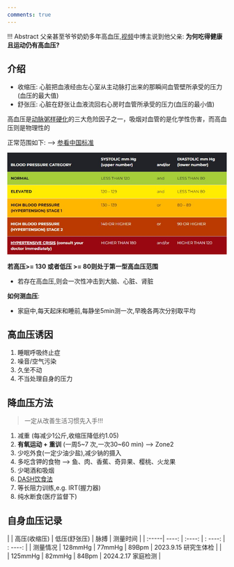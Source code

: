 ```yaml
---
comments: true
---
```


!!! Abstract 
    父亲甚至爷爷奶奶多年高血压,[视频](https://www.youtube.com/watch?v=qEFnaCOmu5E&ab_channel=%E5%BC%B5%E4%BF%AE%E4%BF%AE%E7%9A%84%E4%B8%8D%E6%AD%A3%E5%B8%B8%E4%BA%BA%E7%94%9FShosho%27sAbnormalLife)中博主说到他父亲: **为何吃得健康且运动仍有高血压?**

## 介绍

- 收缩压: 心脏把血液经由左心室从主动脉打出来的那瞬间血管壁所承受的压力(血压的最大值)
- 舒张压: 心脏在舒张让血液流回右心房时血管所承受的压力(血压的最小值)

高血压是[动脉粥样硬化](https://www.mayoclinic.org/zh-hans/diseases-conditions/arteriosclerosis-atherosclerosis/symptoms-causes/syc-20350569)的三大危险因子之一，吸烟对血管的是化学性伤害，而高血压则是物理性的

正常范围如下:  -->  [参看中国标准](https://www.bjhd.gov.cn/ztzx/2022/zwxmt/msgz/202211/t20221116_4563515_m.shtml#:~:text=%E6%88%91%E5%9B%BD%E9%AB%98%E8%A1%80%E5%8E%8B%E8%AF%8A%E6%96%AD%E6%A0%87%E5%87%86,%E5%88%B0%E5%A6%82%E4%BB%8A%E7%9A%84130%2F80mmHg%E3%80%82)

![](./assets/blood_pressure.jpg)

**若高压>= 130 或者低压 >= 80则处于第一型高血压范围**

- 若存在高血压,则会一次性冲击到大脑、心脏、肾脏

**如何测血压**:

- 家庭中,每天起床和睡前,每静坐5min测一次,早晚各两次分别取平均

## 高血压诱因

1. 睡眠呼吸终止症
2. 噪音/空气污染
3. 久坐不动
4. 不当处理自身的压力

## 降血压方法

> 一定从改善生活习惯先入手!!!

1. 减重 (每减少1公斤,收缩压降低约1.05)
2. **有氧运动 + 重训** (一周5~7 次,一次30~60 min) --> Zone2
3. 少吃外食(一定少油少盐),减少钠的摄入
4. 多吃含钾的食物 --> 鱼、肉、香蕉、奇异果、樱桃、火龙果
5. 少喝酒和吸烟
6. [DASH饮食法](https://baike.baidu.com/item/DASH%E9%A5%AE%E9%A3%9F/12789127)
7. 等长阻力训练,e.g. IRT(握力器)
8. 纯水断食(医疗监督下)

## 自身血压记录

|  | 高压(收缩压) | 低压(舒张压) | 脉搏 | 测量时间 |
| :-----| ----: | :----: | : ----: | : ----: |
| 测量情况 | 128mmHg | 77mmHg | 89Bpm | 2023.9.15 研究生体检 |
| &nbsp; | 125mmHg | 82mmHg | 84Bpm | 2024.2.17 家庭检测 |  